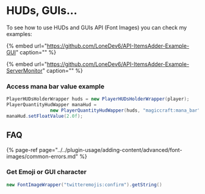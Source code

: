 # HUDs, GUIs...

To see how to use HUDs and GUIs API \(Font Images\) you can check my examples:

{% embed url="https://github.com/LoneDev6/API-ItemsAdder-Example-GUI" caption="" %}

{% embed url="https://github.com/LoneDev6/API-ItemsAdder-Example-ServerMonitor" caption="" %}

### Access mana bar value example

```java
PlayerHUDsHolderWrapper huds = new PlayerHUDsHolderWrapper(player);
PlayerQuantityHudWapper manaHud = 
                new PlayerQuantityHudWapper(huds, "magiccraft:mana_bar");
manaHud.setFloatValue(2.0f);
```

## FAQ

{% page-ref page="../../plugin-usage/adding-content/advanced/font-images/common-errors.md" %}

### Get Emoji or GUI character

```java
new FontImageWrapper("twitteremojis:confirm").getString()
```


